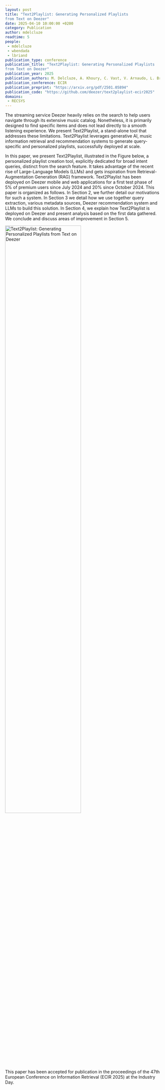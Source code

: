 ```yaml
---
layout: post
title: "Text2Playlist: Generating Personalized Playlists
from Text on Deezer"
date: 2025-04-10 10:00:00 +0200
category: Publication
author: mdelcluze
readtime: 5
people:
 - mdelcluze
 - wbendada
 - lbriand
publication_type: conference
publication_title: "Text2Playlist: Generating Personalized Playlists
from Text on Deezer"
publication_year: 2025
publication_authors: M. Delcluze, A. Khoury, C. Vast, V. Arnaudo, L. Briand, W. Bendada, T. Bouabça
publication_conference: ECIR
publication_preprint: "https://arxiv.org/pdf/2501.05894"
publication_code: "https://github.com/deezer/text2playlist-ecir2025"
domains: 
 - RECSYS
---
```


The streaming service Deezer heavily relies on the search to help users navigate through its extensive music catalog. Nonetheless, it is primarily designed to find specific items and does not lead directly to a smooth listening experience. We present Text2Playlist, a stand-alone
tool that addresses these limitations. Text2Playlist leverages generative AI, music information retrieval and recommendation systems to generate query-specific and personalized playlists, successfully deployed at scale.

In this paper, we present Text2Playlist, illustrated in the Figure below, a personalized playlist creation tool, explicitly dedicated for broad intent queries, distinct from the search feature. It takes advantage of the recent rise of Large-Language Models (LLMs) and gets inspiration from Retrieval-Augmentation Generation (RAG) framework. Text2Playlist has been deployed on Deezer mobile and web applications for a first test phase of 5\% of premium users since July 2024 and 20\% since October 2024. This paper is organized as follows. In Section 2, we further detail our motivations for such a system. In Section 3 we detail how we use together query extraction, various metadata sources, Deezer recommendation system and LLMs to build this solution. In Section 4, we explain how Text2Playlist is deployed on Deezer and present analysis based on the first data gathered. We conclude and discuss areas of improvement in Section 5.

<div class="publication-illustration">
    <img
        style="width: 70%;"
        src="{{ '/static/images/publis/delcluze25ecir/generativeAIproto.png' | prepend: site.url }}"
        alt="Text2Playlist: Generating Personalized Playlists from Text on Deezer"/>
</div>

This paper has been accepted for publication in the proceedings of the 47th European Conference on Information Retrieval (ECIR 2025) at the Industry Day.

